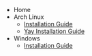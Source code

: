 * Home
* Arch Linux
  * [Installation Guide](ArchLinux.InstallationGuide.md)
  * [Yay Installation Guide](ArchLinux.YayInstallationGuide.md)
* Windows
  * [Installation Guide](Windows.InstallationGuide.md)